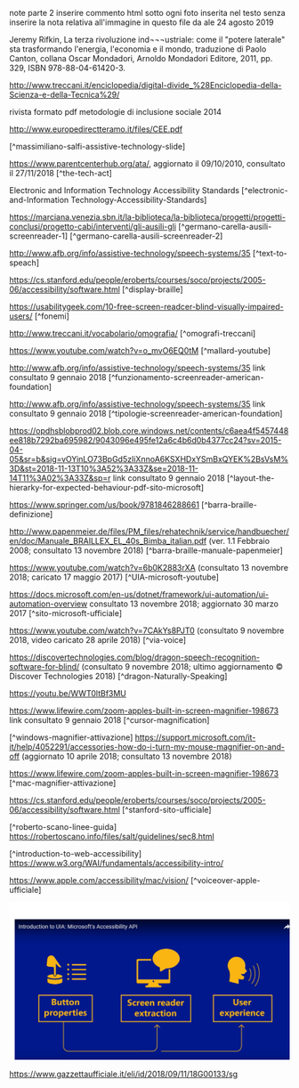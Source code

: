 note parte 2
inserire commento html sotto ogni foto inserita nel testo senza inserire la nota relativa all'immagine in questo file da ale 24 agosto 2019

Jeremy Rifkin, La terza rivoluzione ind¬¬¬ustriale: come il "potere laterale" sta trasformando l'energia, l'economia e il mondo, traduzione di Paolo Canton, collana Oscar Mondadori, Arnoldo Mondadori Editore, 2011, pp. 329, ISBN 978-88-04-61420-3.
[^eremy-Rifki-p329]: p 329

http://www.treccani.it/enciclopedia/digital-divide_%28Enciclopedia-della-Scienza-e-della-Tecnica%29/
[^digital-devide-definizione]: digital devide definizione

rivista formato pdf metodologie di inclusione sociale 2014
[^accessibilita-usabilita-rivista]: accessibilità usabilità

http://www.europedirectteramo.it/files/CEE.pdf
[^direttiva-europea-pdf]: direttiva europea

[^massimiliano-salfi-assistive-technology-slide]

https://www.parentcenterhub.org/ata/, aggiornato il 09/10/2010, consultato il 27/11/2018
[^the-tech-act]

Electronic and Information Technology Accessibility Standards 
[^electronic-and-Information Technology-Accessibility-Standards]

https://marciana.venezia.sbn.it/la-biblioteca/la-biblioteca/progetti/progetti-conclusi/progetto-cabi/interventi/gli-ausili-gli
[^germano-carella-ausili-screenreader-1]
[^germano-carella-ausili-screenreader-2]

http://www.afb.org/info/assistive-technology/speech-systems/35
[^text-to-speach]

https://cs.stanford.edu/people/eroberts/courses/soco/projects/2005-06/accessibility/software.html
[^display-braille]

 https://usabilitygeek.com/10-free-screen-readcer-blind-visually-impaired-users/
[^fonemi]

 http://www.treccani.it/vocabolario/omografia/
[^omografi-treccani]

[^schema-sintesi-vocale]: tratto da wikipedia

https://www.youtube.com/watch?v=o_mvO6EQ0tM
[^mallard-youtube]

http://www.afb.org/info/assistive-technology/speech-systems/35 link consultato 9 gennaio 2018
[^funzionamento-screenreader-american-foundation]

http://www.afb.org/info/assistive-technology/speech-systems/35 link consultato 9 gennaio 2018
[^tipologie-screenreader-american-foundation]

https://opdhsblobprod02.blob.core.windows.net/contents/c6aea4f5457448ee818b7292ba695982/9043096e495fe12a6c4b6d0b4377cc24?sv=2015-04-05&sr=b&sig=vOYinLO73BpGd5zIiXnnoA6KSXHDxYSmBxQYEK%2BsVsM%3D&st=2018-11-13T10%3A52%3A33Z&se=2018-11-14T11%3A02%3A33Z&sp=r link consultato 9 gennaio 2018
[^layout-the-hierarky-for-expected-behaviour-pdf-sito-microsoft]

[^immagine-barra-braille]: tratto da collezione privata

https://www.springer.com/us/book/9781846288661
[^barra-braille-definizione]

http://www.papenmeier.de/files/PM_files/rehatechnik/service/handbuecher/en/doc/Manuale_BRAILLEX_EL_40s_Bimba_italian.pdf
(ver. 1.1 Febbraio 2008; consultato 13 novembre 2018)
[^barra-braille-manuale-papenmeier]

https://www.youtube.com/watch?v=6b0K2883rXA
(consultato 13 novembre 2018; caricato 17 maggio 2017) 
[^UIA-microsoft-youtube]

https://docs.microsoft.com/en-us/dotnet/framework/ui-automation/ui-automation-overview consultato 13 novembre 2018; aggiornato 30 marzo 2017
[^sito-microsoft-ufficiale]

https://www.youtube.com/watch?v=7CAkYs8PJT0 (consultato 9 novembre 2018, video caricato 28 aprile 2018)
[^via-voice]

https://discovertechnologies.com/blog/dragon-speech-recognition-software-for-blind/ (consultato 9 novembre 2018; ultimo aggiornamento © Discover Technologies 2018)
[^dragon-Naturally-Speaking]

https://youtu.be/WWT0ltBf3MU
[^machine-learning-oogle-io2018]: Conferenza Google I/O 2018 youtube

https://www.lifewire.com/zoom-apples-built-in-screen-magnifier-198673 link consultato 9 gennaio 2018
[^cursor-magnification]

[^windows-magnifier-attivazione]
https://support.microsoft.com/it-it/help/4052291/accessories-how-do-i-turn-my-mouse-magnifier-on-and-off  (aggiornato 10 aprile 2018; consultato 13 novembre 2018)

https://www.lifewire.com/zoom-apples-built-in-screen-magnifier-198673 
[^mac-magnifier-attivazione]

https://cs.stanford.edu/people/eroberts/courses/soco/projects/2005-06/accessibility/software.html
[^stanford-sito-ufficiale]

[^roberto-scano-linee-guida]
https://robertoscano.info/files/salt/guidelines/sec8.html

[^introduction-to-web-accessibility]
https://www.w3.org/WAI/fundamentals/accessibility-intro/

https://www.apple.com/accessibility/mac/vision/
[^voiceover-apple-ufficiale]

![](.\images\generic\schema-api-uia-microsoft.png)
[^schema-uia-microsoft-youtube]: link youtube

https://www.gazzettaufficiale.it/eli/id/2018/09/11/18G00133/sg
[^aggiornamento-legge-stanca-2018]: decreto legislativo 10 agosto 2018, n. 106 pubblicato in Gazzetta Ufficiale n. 221

[^massimiliano-salfi-AT]: M. SALFI, La tecnologia a supporto della disabilità, presentazione in formato pdf per il corso di Informatica medica, Università degli Studi di Catania, Dipartimento di matematica e informatica